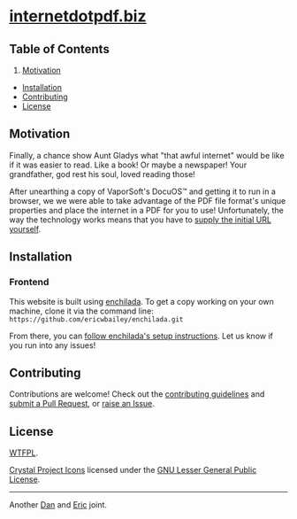 # [internetdotpdf.biz](http://internetdotpdf.biz/)


## Table of Contents

1. [Motivation](#motivation)
- [Installation](#installation)
- [Contributing](#contributing)
- [License](#license)


## Motivation

Finally, a chance show Aunt Gladys what "that awful internet" would be like if it was easier to read. Like a book! Or maybe a newspaper! Your grandfather, god rest his soul, loved reading those!

After unearthing a copy of VaporSoft's DocuOS™ and getting it to run in a browser, we we were able to take advantage of the PDF file format's unique properties and place the internet in a PDF for you to use! Unfortunately, the way the technology works means that you have to [supply the initial URL yourself](http://internetdotpdf.biz/).


## Installation

### Frontend

This website is built using [enchilada](https://github.com/ericwbailey/enchilada). To get a copy working on your own machine, clone it via the command line: `https://github.com/ericwbailey/enchilada.git`

From there, you can [follow enchilada's setup instructions](https://github.com/ericwbailey/enchilada/wiki/First-Time-Setup#scaffolding). Let us know if you run into any issues!


## Contributing

Contributions are welcome! Check out the [contributing guidelines](https://github.com/danielsmc/pdfproxy/blob/master/CONTRIBUTING.md) and [submit a Pull Request](https://github.com/danielsmc/pdfproxy/pulls), or [raise an Issue](https://github.com/danielsmc/pdfproxy/issues).


## License

[WTFPL](https://raw.githubusercontent.com/danielsmc/pdfproxy/master/LICENSE).

[Crystal Project Icons](https://github.com/thecodingmachine/crystal-project) licensed under the [GNU Lesser General Public License](https://www.gnu.org/licenses/lgpl-3.0.en.html).

* * *

Another [Dan](https://twitter.com/mclaughlin) and [Eric](https://twitter.com/ericwbailey) joint.